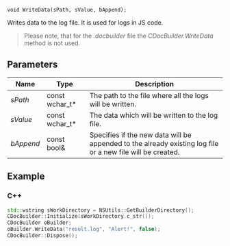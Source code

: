 `void WriteData(sPath, sValue, bAppend);`

Writes data to the log file. It is used for logs in JS code.

> Please note, that for the *.docbuilder* file the *CDocBuilder.WriteData* method is not used.

## Parameters

| Name      | Type             | Description                                                                                                |
| --------- | ---------------- | ---------------------------------------------------------------------------------------------------------- |
| *sPath*   | const wchar\_t\* | The path to the file where all the logs will be written.                                                   |
| *sValue*  | const wchar\_t\* | The data which will be written to the log file.                                                            |
| *bAppend* | const bool&      | Specifies if the new data will be appended to the already existing log file or a new file will be created. |

## Example

### C++

```cpp
std::wstring sWorkDirectory = NSUtils::GetBuilderDirectory();
CDocBuilder::Initialize(sWorkDirectory.c_str());
CDocBuilder oBuilder;
oBuilder.WriteData("result.log", "Alert!", false);
CDocBuilder::Dispose();
```
